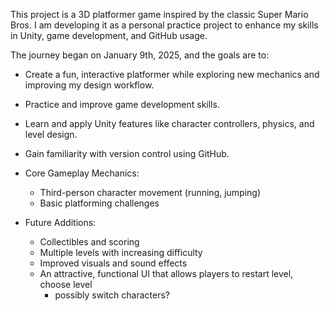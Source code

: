 This project is a 3D platformer game inspired by the classic Super Mario Bros. 
I am developing it as a personal practice project to enhance my skills in Unity, game development, and GitHub usage.  

The journey began on January 9th, 2025, and the goals are to: 
- Create a fun, interactive platformer while exploring new mechanics and improving my design workflow.
- Practice and improve game development skills.
- Learn and apply Unity features like character controllers, physics, and level design.
- Gain familiarity with version control using GitHub.

- Core Gameplay Mechanics:
  - Third-person character movement (running, jumping)
  - Basic platforming challenges  

- Future Additions:
  - Collectibles and scoring
  - Multiple levels with increasing difficulty
  - Improved visuals and sound effects
  - An attractive, functional UI that allows players to restart level, choose level
      - possibly switch characters?
